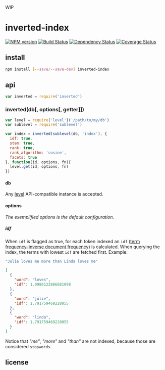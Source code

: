 WIP

# inverted-index

[![NPM version](https://badge.fury.io/js/inverted-index.png)](http://badge.fury.io/js/inverted-index)
[![Build Status](https://secure.travis-ci.org/kordon/inverted-index.png)](http://travis-ci.org/kordon/inverted-index)
[![Dependency Status](https://gemnasium.com/kordon/inverted-index.png)](https://gemnasium.com/kordon/inverted-index)
[![Coverage Status](https://coveralls.io/repos/kordon/inverted-index/badge.png?branch=master)](https://coveralls.io/r/kordon/inverted-index?branch=master)

## install

```bash
npm install [--save/--save-dev] inverted-index
```

## api

```js
var inverted = require('inverted')
```

### inverted(db[, options[, getter]])

```js
var level = require('level')('/path/to/my/db')
var sublevel = require('sublevel')

var index = inverted(sublevel(db, 'index'), {
  idf: true,
  stem: true,
  rank: true,
  rank_algorithm: 'cosine',
  facets: true
}, function(id, options, fn){
  level.get(id, options, fn)
})
```

#### db

Any [level](https://github.com/rvagg/node-levelup/) API-compatible instance is accepted.

#### options

*The exemplified options is the default configuration.*

##### idf

When `idf` is flagged as true, for each token indexed an `idf` ([term frequency–inverse document frequency](http://en.wikipedia.org/wiki/Tf%E2%80%93idf)) is calculated. When querying the index, the terms with lowest `idf` are fetched first. Example:

```js
"Julie loves me more than Linda loves me"
```
```json
[
  {
    "word": "loves",
    "idf": 1.0986122886681098
  },
  {
    "word": "julie",
    "idf": 1.791759469228055
  },
  {
    "word": "linda",
    "idf": 1.791759469228055
  }
]
```

Notice that *"me"*, *"more"* and *"than"* are not indexed, because those are considered `stopwords`.

## license
